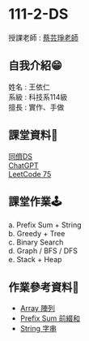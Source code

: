 # 111-2-DS
授課老師 : [蔡芸琤老師](https://github.com/pecu)<br />

自我介紹😁
-------------
姓名 : 王依仁<br />
系級 : 科技系114級 <br />
擅長 : 實作、手做<br />

課堂資料👾
-------------
[同儕DS](https://docs.google.com/spreadsheets/d/e/2PACX-1vRSK24qh0M-QVA6n3mYu7wxvdtUtGyg8amzCwvSteV1QX3AOFxAnT2eHOCGKH2jzTaWgIkIdh_eZS3V/pubhtml)<br />
[ChatGPT](https://leetcode.com/yiiiiijen/)<br />
[LeetCode 75](https://leetcode.com/study-plan/leetcode-75/?progress=xklgsnf3)<br />

課堂作業🕹️
-------------
a. Prefix Sum + String<br />
b. Greedy + Tree<br />
c. Binary Search <br />
d. Graph / BFS / DFS<br />
e. Stack + Heap<br />

作業參考資料🧩
-------------
- [Array 陣列](https://ithelp.ithome.com.tw/articles/10213787)
- [Prefix Sum 前綴和](https://www.twblogs.net/a/5edebd5274efa30adcc735cc)
- [String 字串](https://selflearningsuccess.com/pythonstring/)
